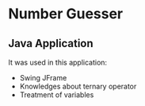 # Number Guesser  

## Java Application

It was used in this application:  

* Swing JFrame 
* Knowledges about ternary operator
* Treatment of variables





